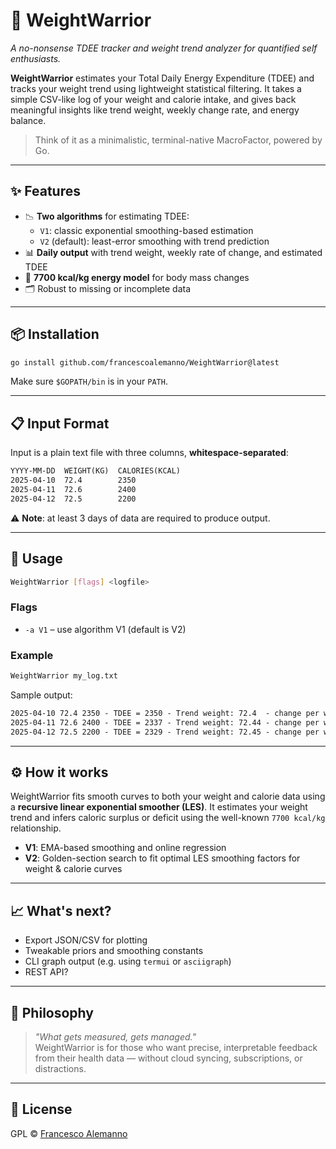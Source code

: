 
# 🥷 WeightWarrior

_A no-nonsense TDEE tracker and weight trend analyzer for quantified self enthusiasts._

**WeightWarrior** estimates your Total Daily Energy Expenditure (TDEE) and tracks your weight trend using lightweight statistical filtering. It takes a simple CSV-like log of your weight and calorie intake, and gives back meaningful insights like trend weight, weekly change rate, and energy balance.

> Think of it as a minimalistic, terminal-native MacroFactor, powered by Go.

---

## ✨ Features

- 📉 **Two algorithms** for estimating TDEE:
  - `V1`: classic exponential smoothing-based estimation
  - `V2` (default): least-error smoothing with trend prediction
- 📊 **Daily output** with trend weight, weekly rate of change, and estimated TDEE
- 🧠 **7700 kcal/kg energy model** for body mass changes
- 🗂️ Robust to missing or incomplete data

---

## 📦 Installation

```bash
go install github.com/francescoalemanno/WeightWarrior@latest
```

Make sure `$GOPATH/bin` is in your `PATH`.

---

## 📋 Input Format

Input is a plain text file with three columns, **whitespace-separated**:

```txt
YYYY-MM-DD  WEIGHT(KG)  CALORIES(KCAL)
2025-04-10  72.4        2350
2025-04-11  72.6        2400
2025-04-12  72.5        2200
```

⚠️ **Note**: at least 3 days of data are required to produce output.

---

## 🚀 Usage

```bash
WeightWarrior [flags] <logfile>
```

### Flags

- `-a V1` – use algorithm V1 (default is V2)

### Example

```bash
WeightWarrior my_log.txt
```

Sample output:

```txt
2025-04-10 72.4 2350 - TDEE = 2350 - Trend weight: 72.4  - change per week: 0.00
2025-04-11 72.6 2400 - TDEE = 2337 - Trend weight: 72.44 - change per week: 0.01 
2025-04-12 72.5 2200 - TDEE = 2329 - Trend weight: 72.45 - change per week: 0.02 
```

---

## ⚙️ How it works

WeightWarrior fits smooth curves to both your weight and calorie data using a **recursive linear exponential smoother (LES)**. It estimates your weight trend and infers caloric surplus or deficit using the well-known `7700 kcal/kg` relationship.

- **V1**: EMA-based smoothing and online regression
- **V2**: Golden-section search to fit optimal LES smoothing factors for weight & calorie curves

---

## 📈 What's next?

- Export JSON/CSV for plotting
- Tweakable priors and smoothing constants
- CLI graph output (e.g. using `termui` or `asciigraph`)
- REST API?

---

## 🧠 Philosophy

> *"What gets measured, gets managed."*  
WeightWarrior is for those who want precise, interpretable feedback from their health data — without cloud syncing, subscriptions, or distractions.

---

## 📝 License

GPL © [Francesco Alemanno](https://github.com/francescoalemanno)
